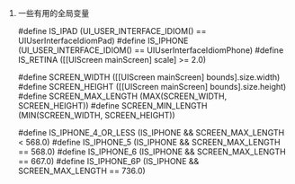 1. 一些有用的全局变量

    #define IS_IPAD (UI_USER_INTERFACE_IDIOM() == UIUserInterfaceIdiomPad)
    #define IS_IPHONE (UI_USER_INTERFACE_IDIOM() == UIUserInterfaceIdiomPhone)
    #define IS_RETINA ([[UIScreen mainScreen] scale] >= 2.0)

    #define SCREEN_WIDTH ([[UIScreen mainScreen] bounds].size.width)
    #define SCREEN_HEIGHT ([[UIScreen mainScreen] bounds].size.height)
    #define SCREEN_MAX_LENGTH (MAX(SCREEN_WIDTH, SCREEN_HEIGHT))
    #define SCREEN_MIN_LENGTH (MIN(SCREEN_WIDTH, SCREEN_HEIGHT))

    #define IS_IPHONE_4_OR_LESS (IS_IPHONE && SCREEN_MAX_LENGTH < 568.0)
    #define IS_IPHONE_5 (IS_IPHONE && SCREEN_MAX_LENGTH == 568.0)
    #define IS_IPHONE_6 (IS_IPHONE && SCREEN_MAX_LENGTH == 667.0)
    #define IS_IPHONE_6P (IS_IPHONE && SCREEN_MAX_LENGTH == 736.0)
